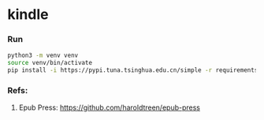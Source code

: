 # kindle

### Run
```bash
python3 -m venv venv
source venv/bin/activate
pip install -i https://pypi.tuna.tsinghua.edu.cn/simple -r requirements.txt
```

### Refs:
1. Epub Press: https://github.com/haroldtreen/epub-press
